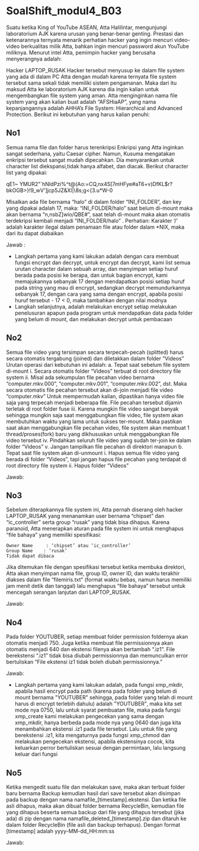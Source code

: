 # SoalShift_modul4_B03

Suatu ketika King of YouTube ASEAN, Atta Halilintar, mengunjungi laboratorium AJK karena urusan yang benar-benar genting. Prestasi dan ketenarannya ternyata menarik perhatian hacker yang ingin mencuri video-video berkualitas milik Atta, bahkan ingin mencuri password akun YouTube miliknya. Menurut intel Atta, pemimpin hacker yang berusaha menyerangnya adalah:

Hacker LAPTOP_RUSAK
Hacker tersebut menyusup ke dalam file system yang ada di dalam PC Atta dengan mudah karena ternyata file system tersebut sama sekali tidak memiliki sistem pengamanan. Maka dari itu maksud Atta ke laboratorium AJK karena dia ingin kalian untuk mengembangkan file system yang aman.
Atta menginginkan nama file system yang akan kalian buat adalah “AFSHiaAP”, yang nama kepanjangannya adalah AHHA’s File System: Hierarchical and Advanced Protection. Berikut ini kebutuhan yang harus kalian penuhi:

## No1
Semua nama file dan folder harus terenkripsi
Enkripsi yang Atta inginkan sangat sederhana, yaitu Caesar cipher. Namun, Kusuma mengatakan enkripsi tersebut sangat mudah dipecahkan. Dia menyarankan untuk character list diekspansi,tidak hanya alfabet, dan diacak. Berikut character list yang dipakai:

qE1~ YMUR2"`hNIdPzi%^t@(Ao:=CQ,nx4S[7mHFye#aT6+v)DfKL$r?bkOGB>}!9_wV']jcp5JZ&Xl|\8s;g<{3.u*W-0

Misalkan ada file bernama “halo” di dalam folder “INI_FOLDER”, dan key yang dipakai adalah 17, maka:
“INI_FOLDER/halo” saat belum di-mount maka akan bernama “n,nsbZ]wio/QBE#”, saat telah di-mount maka akan otomatis terdekripsi kembali menjadi “INI_FOLDER/halo” .
Perhatian: Karakter ‘/’ adalah karakter ilegal dalam penamaan file atau folder dalam *NIX, maka dari itu dapat diabaikan

Jawab :
<ul>
	<li>Langkah pertama yang kami lakukan adalah dengan cara membuat fungsi encrypt dan decrypt, untuk encrypt dan decrypt, kami list semua urutan character dalam sebuah array, dan menyimpan setiap huruf berada pada posisi ke berapa, dan untuk bagian encrypt, kami memajukannya sebanyak 17 dengan mendapatkan posisi setiap huruf pada string yang mau di encrypt, sedangkan decrypt memundurkannya sebanyak 17, dengan cara yang sama dengan encrypt, apabila posisi huruf tersebut - 17 < 0, maka tambahkan dengan nilai modnya</li>
	<li>Langkah selanjutnya, adalah melakukan encrypt setiap melakukan penelusuran apapun pada program untuk mendapatkan data pada folder yang belum di mount, dan melakukan decrypt untuk pembacaan</li>
</ul>

## No2
Semua file video yang tersimpan secara terpecah-pecah (splitted) harus secara otomatis tergabung (joined) dan diletakkan dalam folder “Videos”
Urutan operasi dari kebutuhan ini adalah:
	a. Tepat saat sebelum file system di-mount
		i. Secara otomatis folder “Videos” terbuat di root directory file system
		ii. Misal ada sekumpulan file pecahan video bernama “computer.mkv.000”, “computer.mkv.001”, “computer.mkv.002”, dst. Maka secara otomatis file pecahan tersebut akan di-join menjadi file video “computer.mkv”
		Untuk mempermudah kalian, dipastikan hanya video file saja yang terpecah menjadi beberapa file. File pecahan tersebut dijamin terletak di root folder fuse
		iii. Karena mungkin file video sangat banyak sehingga mungkin saja saat menggabungkan file video, file system akan membutuhkan waktu yang lama untuk sukses ter-mount. Maka pastikan saat akan menggabungkan file pecahan video, file system akan membuat 1 thread/proses(fork) baru yang dikhususkan untuk menggabungkan file video tersebut
		iv. Pindahkan seluruh file video yang sudah ter-join ke dalam folder “Videos”
		v. Jangan tampilkan file pecahan di direktori manapun
	b. Tepat saat file system akan di-unmount
		i. Hapus semua file video yang berada di folder “Videos”, tapi jangan hapus file pecahan yang terdapat di root directory file system
		ii. Hapus folder “Videos” 

Jawab:

## No3
Sebelum diterapkannya file system ini, Atta pernah diserang oleh hacker LAPTOP_RUSAK yang menanamkan user bernama “chipset” dan “ic_controller” serta group “rusak” yang tidak bisa dihapus. Karena paranoid, Atta menerapkan aturan pada file system ini untuk menghapus “file bahaya” yang memiliki spesifikasi:

	Owner Name     : ‘chipset’ atau ‘ic_controller’
	Group Name    : ‘rusak’
	Tidak dapat dibaca

Jika ditemukan file dengan spesifikasi tersebut ketika membuka direktori, Atta akan menyimpan nama file, group ID, owner ID, dan waktu terakhir diakses dalam file “filemiris.txt” (format waktu bebas, namun harus memiliki jam menit detik dan tanggal) lalu menghapus “file bahaya” tersebut untuk mencegah serangan lanjutan dari LAPTOP_RUSAK.

Jawab:

## No4
Pada folder YOUTUBER, setiap membuat folder permission foldernya akan otomatis menjadi 750. Juga ketika membuat file permissionnya akan otomatis menjadi 640 dan ekstensi filenya akan bertambah “.iz1”. File berekstensi “.iz1” tidak bisa diubah permissionnya dan memunculkan error bertuliskan “File ekstensi iz1 tidak boleh diubah permissionnya.”

Jawab:
<ul>
	<li>Langkah pertama yang kami lakukan adalah, pada fungsi xmp_mkdir, apabila hasil encrypt pada path (karena pada folder yang belum di mount bernama "YOUTUBER" sehingga, pada folder yang telah di mount harus di encrypt terlebih dahulu) adalah "YOUTUBER", maka kita set mode nya 0750, lalu untuk syarat pembuatan file, maka pada fungsi xmp_create kami melakukan pengecekan yang sama dengan xmp_mkdir, hanya berbeda pada mode nya yang 0640 dan juga kita menambahkan ekstensi .iz1 pada file tersebut. Lalu untuk file yang berekstensi .iz1, kita mengaturnya pada fungsi xmp_chmod dan melakukan pengecekan ekstensi, apabila ekstensinya cocok, kita keluarkan perror bertuliskan sesuai dengan permintaan, lalu langsung keluar dari fungsi</li>
</ul>

## No5
Ketika mengedit suatu file dan melakukan save, maka akan terbuat folder baru bernama Backup kemudian hasil dari save tersebut akan disimpan pada backup dengan nama namafile_[timestamp].ekstensi. Dan ketika file asli dihapus, maka akan dibuat folder bernama RecycleBin, kemudian file yang dihapus beserta semua backup dari file yang dihapus tersebut (jika ada) di zip dengan nama namafile_deleted_[timestamp].zip dan ditaruh ke dalam folder RecycleBin (file asli dan backup terhapus). Dengan format [timestamp] adalah yyyy-MM-dd_HH:mm:ss

Jawab:
